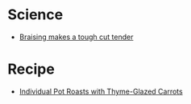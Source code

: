 # Science
* [Braising makes a tough cut tender](https://www.exploratorium.edu/cooking/icooks/2-1-03article.html)
 

# Recipe
* [Individual Pot Roasts with Thyme-Glazed Carrots](http://www.thekitchn.com/recipe-quicker-individual-pot-roasts-with-carrots-20032)
